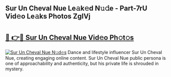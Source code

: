 ## Sur Un Cheval Nue Le𝚊k𝚎d N𝚞𝚍e - Part-7rU Vid𝚎o Le𝚊ks Photos ZgIVj

# <h2><a href="http://fb6v2k.evod.top/?m=Sur+Un+Cheval+Nue">🔗 👉🔴 Sur Un Cheval Nue Vid𝚎o Ph𝚘t𝚘s</a></h2>

[![Sur Un Cheval Nue N𝚞d𝚎s](https://i.imgur.com/8V9OHl7.gif)](http://fb6v2k.evod.top/?m=Sur+Un+Cheval+Nue)
Dance and lifestyle influencer Sur Un Cheval Nue, creating engaging online content. Sur Un Cheval Nue public persona is one of approachability and authenticity, but his private life is shrouded in mystery. 
